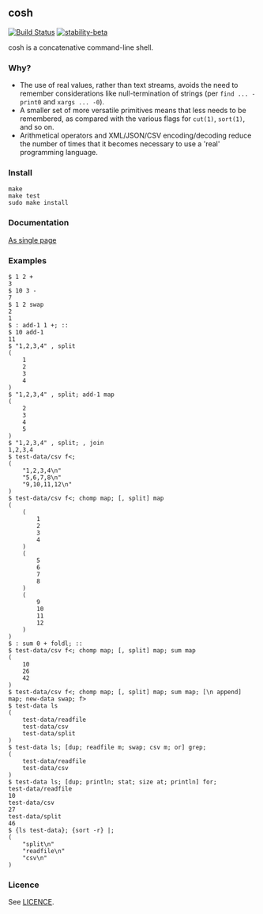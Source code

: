 ## cosh

[![Build Status](https://github.com/tomhrr/cosh/workflows/build/badge.svg?branch=main)](https://github.com/tomhrr/cosh/actions)
[![stability-beta](https://img.shields.io/badge/stability-beta-33bbff.svg)](https://github.com/mkenney/software-guides/blob/master/STABILITY-BADGES.md#beta)

cosh is a concatenative command-line shell.

### Why?

 - The use of real values, rather than text streams, avoids the need
   to remember considerations like null-termination of strings (per
   `find ... -print0` and `xargs ... -0`).
 - A smaller set of more versatile primitives means that less needs to
   be remembered, as compared with the various flags for `cut(1)`,
   `sort(1)`, and so on.
 - Arithmetical operators and XML/JSON/CSV encoding/decoding reduce
   the number of times that it becomes necessary to use a 'real'
   programming language.

### Install

    make
    make test
    sudo make install

### Documentation

[As single page](./doc/all.md)

### Examples

```
$ 1 2 +
3
$ 10 3 -
7
$ 1 2 swap
2
1
$ : add-1 1 +; ::
$ 10 add-1
11
$ "1,2,3,4" , split
(
    1
    2
    3
    4
)
$ "1,2,3,4" , split; add-1 map
(
    2
    3
    4
    5
)
$ "1,2,3,4" , split; , join
1,2,3,4
$ test-data/csv f<;
(
    "1,2,3,4\n"
    "5,6,7,8\n"
    "9,10,11,12\n"
)
$ test-data/csv f<; chomp map; [, split] map
(
    (
        1
        2
        3
        4
    )
    (
        5
        6
        7
        8
    )
    (
        9
        10
        11
        12
    )
)
$ : sum 0 + foldl; ::
$ test-data/csv f<; chomp map; [, split] map; sum map
(
    10
    26
    42
)
$ test-data/csv f<; chomp map; [, split] map; sum map; [\n append] map; new-data swap; f>
$ test-data ls
(
    test-data/readfile
    test-data/csv
    test-data/split
)
$ test-data ls; [dup; readfile m; swap; csv m; or] grep;
(
    test-data/readfile
    test-data/csv
)
$ test-data ls; [dup; println; stat; size at; println] for;
test-data/readfile
10
test-data/csv
27
test-data/split
46
$ {ls test-data}; {sort -r} |;
(
    "split\n"
    "readfile\n"
    "csv\n"
)
```

### Licence

See [LICENCE](./LICENCE).
